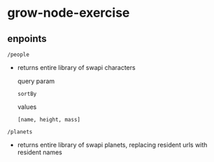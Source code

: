 # grow-node-exercise

## enpoints
```
/people
```
* returns entire library of swapi characters
  
   query param
   ```
   sortBy 
   ```
   values
   ```
   [name, height, mass]

```
/planets
```
* returns entire library of swapi planets, replacing resident urls with resident names